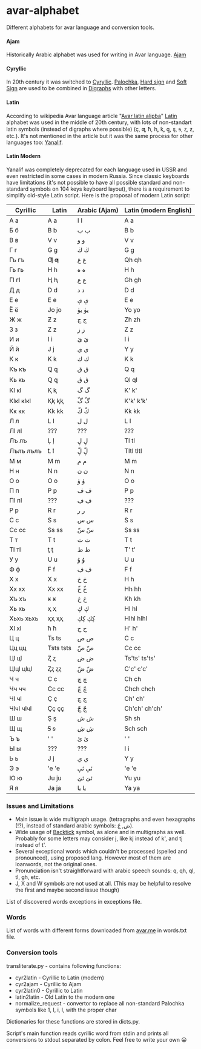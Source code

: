 # avar-alphabet
Different alphabets for avar language and conversion tools.

#### Ajam
Historically Arabic alphabet was used for writing in Avar language. [Ajam](https://en.wikipedia.org/wiki/Ajami_script)

#### Cyryllic
In 20th century it was switched to [Cyryllic](https://en.wikipedia.org/wiki/Cyrillic_script). [Palochka](https://en.wikipedia.org/wiki/Palochka), [Hard sign](https://en.wikipedia.org/wiki/Hard_sign) and [Soft Sign](https://en.wikipedia.org/wiki/Soft_sign) are used to be combined in [Digraphs](https://en.wikipedia.org/wiki/Digraph_(orthography)) with other letters.

#### Latin
According to wikipedia Avar language article "[Avar latin alipba](https://av.wikipedia.org/wiki/Авар_хъвай-хъвагІи#Латин_алипба_(1928–1938_сонал))" [Latin](https://en.wikipedia.org/wiki/Latin_script) alphabet was used in the middle of 20th century, with lots of non-standart latin symbols (instead of digraphs where possible) (ç, ƣ, ħ, ⱨ, ⱪ, ꝗ, ş, ꞩ, ⱬ, ƶ, etc.). It's not mentioned in the article but it was the same process for other languages too: [Yanalif](https://en.wikipedia.org/wiki/Yañalif).

#### Latin Modern
Yanalif was completely deprecated for each language used in USSR and even restricted in some cases in modern Russia. Since classic keyboards have limitations (it's not possible to have all possible standard and non-standard symbols on 104 keys keyboard layout), there is a requirement to simplify old-style Latin script. Here is the proposal of modern Latin script:

| Cyrillic  | Latin | Arabic (Ajam) | Latin (modern English) |
|-----------|-------|---------------|------------------------|
| А а       | A a   | ا ا           | A a                    |
| Б б       | B b   | ب ب           | B b                    |
| В в       | V v   | و و           | V v                    |
| Г г       | G g   | ڬ ڬ           | G g                    |
| Гъ гъ     | Ƣ ƣ   | غ غ           | Qh qh                  |
| Гь гь     | H h   | ه ه           | H h                    |
| Гӏ гӏ     | Ⱨ ⱨ   | ع ع           | Gh gh                  |
| Д д       | D d   | د د           | D d                    |
| Е е       | E e   | ې ې           | E e                    |
| Ё ё       | Jo jo | يۈ يۈ         | Yo yo                  |
| Ж ж       | Ƶ ƶ   | ج ج           | Zh zh                  |
| З з       | Z z   | ز ز           | Z z                    |
| И и       | I i   | ێ ێ           | I i                    |
| Й й       | J j   | ي ي           | Y y                    |
| К к       | K k   | ك ك           | K k                    |
| Къ къ     | Ꝗ ꝗ   | ق ق           | Q q                    |
| Кь кь     | Ꝗ ꝗ   | ڨ ڨ           | Ql ql                  |
| Кӏ кӏ     | Ⱪ ⱪ   | گ گ           | K' k'                  |
| Кӏкӏ кӏкӏ | Ⱪⱪ ⱪⱪ | گّ گّ           | K'k' k'k'              |
| Кк кк     | Kk kk | كّ كّ           | Kk kk                  |
| Л л       | L l   | ل ل           | L l                    |
| Лӏ лӏ     | ???   | ???           | ???                    |
| Лъ лъ     | Ļ ļ   | ڸ ڸ           | Tl tl                  |
| Лълъ лълъ | Ꝉ ꝉ   | ڸّ ڸّ           | Tltl tltl              |
| М м       | M m   | م م           | M m                    |
| Н н       | N n   | ن ن           | N n                    |
| О о       | O o   | ۈ ۈ           | O o                    |
| П п       | P p   | ف ف           | P p                    |
| Пӏ пӏ     | ???   | ڣ ڣ           | ???                    |
| Р р       | R r   | ر ر           | R r                    |
| С с       | S s   | س س           | S s                    |
| Сс сс     | Ss ss | سّ سّ           | Ss ss                  |
| Т т       | T t   | ت ت           | T t                    |
| Тӏ тӏ     | ƫ ƫ   | ط ط           | T' t'                  |
| У у       | U u   | ۇ ۇ           | U u                    |
| Ф ф       | F f   | ڣ ڣ           | F f                    |
| Х х       | X x   | خ خ           | H h                    |
| Хх хх     | Xx xx | خّ خّ           | Hh hh                  |
| Хъ хъ     | ӿ ӿ   | څ څ           | Kh kh                  |
| Хь хь     | ҳ ҳ   | ڮ ڮ           | Hl hl                  |
| Хьхь хьхь | ҳҳ ҳҳ | ڮڮ ڮڮ         | Hlhl hlhl              |
| Хӏ хӏ     | ћ ћ   | ح ح           | H' h'                  |
| Ц ц       | Ts ts | ص ص           | C c                    |
| Цц цц     | Tsts tsts| صّ صّ        | Cc cc                  |
| Цӏ цӏ     | Ⱬ ⱬ   | ض ض           | Ts'ts' ts'ts'          |
| Цӏцӏ цӏцӏ | Ⱬⱬ ⱬⱬ | ضّ ضّ           | C'c' c'c'              |
| Ч ч       | C c   | چ چ           | Ch ch                  |
| Чч чч     | Cc cc | چّ چّ           | Chch chch              |
| Чӏ чӏ     | Ç ç   | ڃ ڃ           | Ch' ch'                |
| Чӏчӏ чӏчӏ | Çç çç | ڃّ ڃّ           | Ch'ch' ch'ch'          |
| Ш ш       | Ş ş   | ش ش           | Sh sh                  |
| Щ щ       | Ꞩ ꞩ   | ڜ ڜ           | Sch sch                |
| Ъ ъ       | ' '   | ئ ئ           | ' '                    |
| Ы ы       | ???   | ???           | I i                    |
| Ь ь       | J j   | ي ي           | Y y                    |
| Э э       | 'e 'e | ئې ئې         | 'e 'e                  |
| Ю ю       | Ju ju | ئێ ئێ         | Yu yu                  |
| Я я       | Ja ja | يا يا         | Ya ya                  |


### Issues and Limitations
* Main issue is wide multigraph usage. (tetragraphs and even hexagraphs (!?), instead of standard arabic symbols: ض, ڃّ).
* Wide usage of [Backtick](https://en.wikipedia.org/wiki/Grave_accent) symbol, as alone and in multigraphs as well. Probably for some letters may consider j, like kj instead of k', and tj instead of t'.
* Several exceptional words which couldn't be processed (spelled and pronounced), using proposed lang. However most of them are loanwords, not the original ones.
* Pronunciation isn't straightforward with arabic speech sounds: q, qh, ql, tl, gh, etc.
* J, X and W symbols are not used at all. (This may be helpful to resolve the first and maybe second issue though)

List of discovered words exceptions in exceptions file.

### Words
List of words with different forms downloaded from [avar.me](http://avar.me) in words.txt file.

### Conversion tools
transliterate.py - contains following functions:
* cyr2latin - Cyrillic to Latin (modern)
* cyr2ajam - Cyrillic to Ajam
* cyr2latin0 - Cyrillic to Latin
* latin2latin - Old Latin to the modern one
* normalize_request - convertor to replace all non-standard Palochka symbols like 1, I, i, l, with the proper char

Dictionaries for these functions are stored in dicts.py.

Script's main function reads cyrillic word from stdin and prints all conversions to stdout separated by colon. Feel free to write your own 😀
